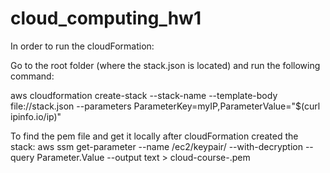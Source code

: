 # cloud_computing_hw1

In order to run the cloudFormation:

Go to the root folder (where the stack.json is located) and run the following command:

aws cloudformation create-stack --stack-name <stack-name> --template-body file://stack.json --parameters ParameterKey=myIP,ParameterValue="$(curl ipinfo.io/ip)"
  
  To find the pem file and get it locally after cloudFormation created the stack:
 aws ssm get-parameter --name /ec2/keypair/<key-id> --with-decryption --query Parameter.Value --output text > cloud-course-<stack-name>.pem
